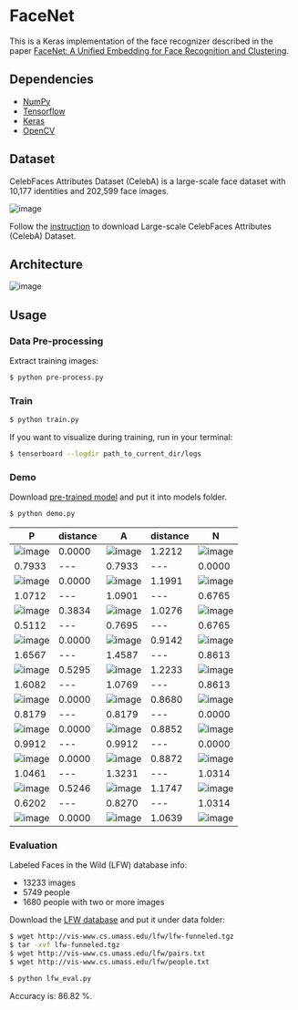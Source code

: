 # FaceNet

This is a Keras implementation of the face recognizer described in the paper [FaceNet: A Unified Embedding for Face Recognition and Clustering](https://arxiv.org/abs/1503.03832).

## Dependencies
- [NumPy](http://docs.scipy.org/doc/numpy-1.10.1/user/install.html)
- [Tensorflow](https://www.tensorflow.org/versions/r0.8/get_started/os_setup.html)
- [Keras](https://keras.io/#installation)
- [OpenCV](https://opencv-python-tutroals.readthedocs.io/en/latest/)

## Dataset

CelebFaces Attributes Dataset (CelebA) is a large-scale face dataset with 10,177 identities and 202,599 face images.

![image](https://github.com/foamliu/FaceNet/raw/master/images/CelebA.png)

Follow the [instruction](http://mmlab.ie.cuhk.edu.hk/projects/CelebA.html) to download Large-scale CelebFaces Attributes (CelebA) Dataset.

## Architecture
![image](https://github.com/foamliu/FaceNet/raw/master/images/model.png)

## Usage
### Data Pre-processing
Extract training images:
```bash
$ python pre-process.py
```

### Train
```bash
$ python train.py
```

If you want to visualize during training, run in your terminal:
```bash
$ tensorboard --logdir path_to_current_dir/logs
```

### Demo

Download [pre-trained model](https://github.com/foamliu/Look-Into-Person/releases/download/v1.0/model.119-2.2473.hdf5) and put it into models folder.

```bash
$ python demo.py
```

P | distance | A | distance | N |
|---|---|---|---|---|
|![image](https://github.com/foamliu/FaceNet/raw/master/images/0_p_image.png)|0.0000|![image](https://github.com/foamliu/FaceNet/raw/master/images/0_a_image.png)|1.2212|![image](https://github.com/foamliu/FaceNet/raw/master/images/0_n_image.png)|
|0.7933|---|0.7933|---|0.0000|
|![image](https://github.com/foamliu/FaceNet/raw/master/images/1_p_image.png)|0.0000|![image](https://github.com/foamliu/FaceNet/raw/master/images/1_a_image.png)|1.1991|![image](https://github.com/foamliu/FaceNet/raw/master/images/1_n_image.png)|
|1.0712|---|1.0901|---|0.6765|
|![image](https://github.com/foamliu/FaceNet/raw/master/images/2_p_image.png)|0.3834|![image](https://github.com/foamliu/FaceNet/raw/master/images/2_a_image.png)|1.0276|![image](https://github.com/foamliu/FaceNet/raw/master/images/2_n_image.png)|
|0.5112|---|0.7695|---|0.6765|
|![image](https://github.com/foamliu/FaceNet/raw/master/images/3_p_image.png)|0.0000|![image](https://github.com/foamliu/FaceNet/raw/master/images/3_a_image.png)|0.9142|![image](https://github.com/foamliu/FaceNet/raw/master/images/3_n_image.png)|
|1.6567|---|1.4587|---|0.8613|
|![image](https://github.com/foamliu/FaceNet/raw/master/images/4_p_image.png)|0.5295|![image](https://github.com/foamliu/FaceNet/raw/master/images/4_a_image.png)|1.2233|![image](https://github.com/foamliu/FaceNet/raw/master/images/4_n_image.png)|
|1.6082|---|1.0769|---|0.8613|
|![image](https://github.com/foamliu/FaceNet/raw/master/images/5_p_image.png)|0.0000|![image](https://github.com/foamliu/FaceNet/raw/master/images/5_a_image.png)|0.8680|![image](https://github.com/foamliu/FaceNet/raw/master/images/5_n_image.png)|
|0.8179|---|0.8179|---|0.0000|
|![image](https://github.com/foamliu/FaceNet/raw/master/images/6_p_image.png)|0.0000|![image](https://github.com/foamliu/FaceNet/raw/master/images/6_a_image.png)|0.8852|![image](https://github.com/foamliu/FaceNet/raw/master/images/6_n_image.png)|
|0.9912|---|0.9912|---|0.0000|
|![image](https://github.com/foamliu/FaceNet/raw/master/images/7_p_image.png)|0.0000|![image](https://github.com/foamliu/FaceNet/raw/master/images/7_a_image.png)|0.8872|![image](https://github.com/foamliu/FaceNet/raw/master/images/7_n_image.png)|
|1.0461|---|1.3231|---|1.0314|
|![image](https://github.com/foamliu/FaceNet/raw/master/images/8_p_image.png)|0.5246|![image](https://github.com/foamliu/FaceNet/raw/master/images/8_a_image.png)|1.1747|![image](https://github.com/foamliu/FaceNet/raw/master/images/8_n_image.png)|
|0.6202|---|0.8270|---|1.0314|
|![image](https://github.com/foamliu/FaceNet/raw/master/images/9_p_image.png)|0.0000|![image](https://github.com/foamliu/FaceNet/raw/master/images/9_a_image.png)|1.0639|![image](https://github.com/foamliu/FaceNet/raw/master/images/9_n_image.png)|

### Evaluation

Labeled Faces in the Wild (LFW) database info:

- 13233 images
- 5749 people
- 1680 people with two or more images

Download the [LFW database](http://vis-www.cs.umass.edu/lfw/lfw-funneled.tgz) and put it under data folder:

```bash
$ wget http://vis-www.cs.umass.edu/lfw/lfw-funneled.tgz
$ tar -xvf lfw-funneled.tgz
$ wget http://vis-www.cs.umass.edu/lfw/pairs.txt
$ wget http://vis-www.cs.umass.edu/lfw/people.txt

$ python lfw_eval.py
```

Accuracy is: 86.82 %.